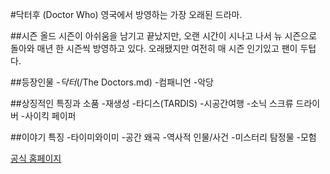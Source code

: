 #닥터후 (Doctor Who)
영국에서 방영하는 가장 오래된 드라마.
 
##시즌
올드 시즌이 아쉬움을 남기고 끝났지만, 오랜 시간이 시나고 나서 뉴 시즌으로 돌아와 매년 한 시즌씩 방영하고 있다. 오래됐지만 여전히 매 시즌 인기있고 팬이 두텁다.

##등장인물
-_닥터_(/The Doctors.md)
-컴패니언
-악당

##상징적인 특징과 소품
-재생성
-타디스(TARDIS)
-시공간여행
-소닉 스크류 드라이버
-사이킥 페이퍼

##이야기 특징
-타이미와이미
-공간 왜곡
-역사적 인물/사건
-미스터리 탐정물
-모험

[공식 홈페이지](http://www.doctorwho.tv/)